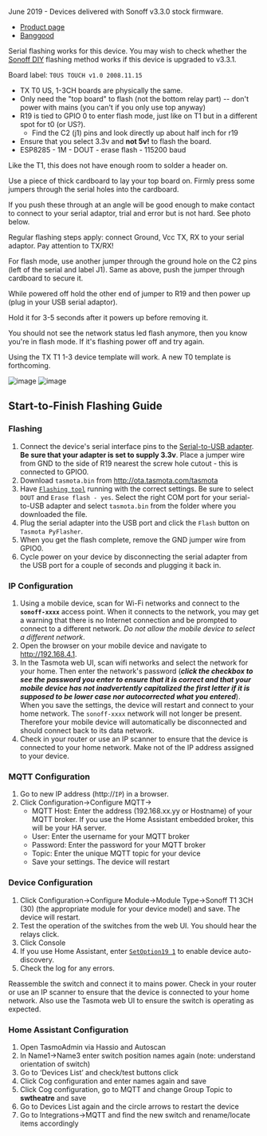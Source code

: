June 2019 - Devices delivered with Sonoff v3.3.0 stock firmware.

- [Product page](https://www.itead.cc/sonoff-tx-series-wifi-smart-wall-switches.html)
- [Banggood](https://www.banggood.com/SONOFF-T3-EUUSUK-AC-100-240V-123-Gang-TX-Series-WIFI-Wall-Switch-433Mhz-RF-Smart-Wall-Touch-Light-Switch-For-Smart-Home-Work-With-Alexa-Google-Home-p-1470799.html?rmmds=search&ID=3426528397&cur_warehouse=CN)

Serial flashing works for this device. You may wish to check whether the [Sonoff DIY](../Sonoff-DIY.md) flashing method works if this device is upgraded to v3.3.1.

Board label: `T0US TOUCH v1.0 2008.11.15`

* TX T0 US, 1-3CH boards are physically the same.
* Only need the "top board" to flash (not the bottom relay part) -- don't power with mains (you can't if you only use top anyway)
* R19 is tied to GPIO 0 to enter flash mode, just like on T1 but in a different spot for t0 (or US?).
  - Find the C2 (j1) pins and look directly up about half inch for r19
* Ensure that you select 3.3v and **not 5v!** to flash the board.
* ESP8285 - 1M - DOUT - erase flash - 115200 baud

Like the T1, this does not have enough room to solder a header on.

Use a piece of thick cardboard to lay your top board on. Firmly press some jumpers through the serial holes into the cardboard.

If you push these through at an angle will be good enough to make contact to connect to your serial adaptor, trial and error but is not hard. See photo below.

Regular flashing steps apply: connect Ground, Vcc TX, RX to your serial adaptor. Pay attention to TX/RX!

For flash mode, use another jumper through the ground hole on the C2 pins (left of the serial and label J1). Same as above, push the jumper through cardboard to secure it.

While powered off hold the other end of jumper to R19 and then power up (plug in your USB serial adaptor).

Hold it for 3-5 seconds after it powers up before removing it. 

You should not see the network status led flash anymore, then you know you're in flash mode. If it's flashing power off and try again.

Using the TX T1 1-3 device template will work. A new T0 template is forthcoming. 

![image](https://user-images.githubusercontent.com/52976730/61833228-9c4e5f80-ae41-11e9-909b-1ea5d10f9deb.png)
![image](https://user-images.githubusercontent.com/52976730/61833325-f3eccb00-ae41-11e9-896a-4e9ebe4f47d9.png)

## Start-to-Finish Flashing Guide
### Flashing

1. Connect the device's serial interface pins to the [Serial-to-USB adapter](../Getting-Started.md). **Be sure that your adapter is set to supply 3.3v**. Place a jumper wire from GND to the side of R19 nearest the screw hole cutout - this is connected to GPIO0.
2. Download `tasmota.bin` from http://ota.tasmota.com/tasmota
3. Have [`Flashing tool`](../Getting-Started.md) running with the correct settings. Be sure to select `DOUT` and `Erase flash - yes`. Select the right COM port for your serial-to-USB adapter and select `tasmota.bin` from the folder where you downloaded the file. 
4. Plug the serial adapter into the USB port and click the `Flash` button on `Tasmota PyFlasher`.
5. When you get the flash complete, remove the GND jumper wire from GPIO0.
6. Cycle power on your device by disconnecting the serial adapter from the USB port for a couple of seconds and plugging it back in.

### IP Configuration

1. Using a mobile device, scan for Wi-Fi networks and connect to the **`sonoff-xxxx`** access point. When it connects to the network, you may get a warning that there is no Internet connection and be prompted to connect to a different network. _Do not allow the mobile device to select a different network_.
2. Open the browser on your mobile device and navigate to http://192.168.4.1.
3. In the Tasmota web UI, scan wifi networks and select the network for your home. Then enter the network's password (_**click the checkbox to see the password you enter to ensure that it is correct and that your mobile device has not inadvertently capitalized the first letter if it is supposed to be lower case nor autocorrected what you entered**_). When you save the settings, the device will restart and connect to your home network. The `sonoff-xxxx` network will not longer be present. Therefore your mobile device will automatically be disconnected and should connect back to its data network.
4. Check in your router or use an IP scanner to ensure that the device is connected to your home network. Make not of the IP address assigned to your device.
### MQTT Configuration
1. Go to new IP address (http://`IP`) in a browser.
2. Click Configuration->Configure MQTT->
   * MQTT Host: Enter the address (192.168.xx.yy or Hostname) of your MQTT broker. If you use the Home Assistant embedded broker, this will be your HA server.
   * User: Enter the username for your MQTT broker
   * Password: Enter the password for your MQTT broker
   * Topic: Enter the unique MQTT topic for your device
   * Save your settings. The device will restart

### Device Configuration
1. Click Configuration->Configure Module->Module Type->Sonoff T1 3CH (30) (the appropriate module for your device model) and save. The device will restart.
2. Test the operation of the switches from the web UI. You should hear the relays click.
3. Click Console
4. If you use Home Assistant, enter [`SetOption19 1`](../Commands.md#setoption19) to enable device auto-discovery.
5. Check the log for any errors.
 
Reassemble the switch and connect it to mains power. Check in your router or use an IP scanner to ensure that the device is connected to your home network. Also use the Tasmota web UI to ensure the switch is operating as expected.  

### Home Assistant Configuration
1. Open TasmoAdmin via Hassio and Autoscan
2. In Name1->Name3 enter switch position names again (note: understand orientation of switch)
3. Go to ‘Devices List’ and check/test buttons click 
4. Click Cog configuration and enter names again and save
5. Click Cog configuration, go to MQTT and change Group Topic to **swtheatre** and save
6. Go to Devices List again and the circle arrows to restart the device
7. Go to Integrations->MQTT and find the new switch and rename/locate items accordingly
